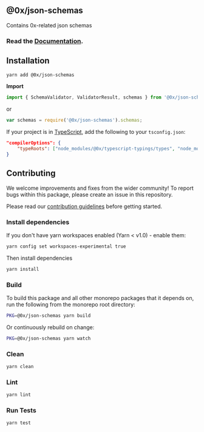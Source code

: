 ## @0x/json-schemas

Contains 0x-related json schemas

### Read the [Documentation](https://0xproject.com/docs/json-schemas).

## Installation

```bash
yarn add @0x/json-schemas
```

**Import**

```typescript
import { SchemaValidator, ValidatorResult, schemas } from '@0x/json-schemas';
```

or

```javascript
var schemas = require('@0x/json-schemas').schemas;
```

If your project is in [TypeScript](https://www.typescriptlang.org/), add the following to your `tsconfig.json`:

```json
"compilerOptions": {
    "typeRoots": ["node_modules/@0x/typescript-typings/types", "node_modules/@types"],
}
```

## Contributing

We welcome improvements and fixes from the wider community! To report bugs within this package, please create an issue in this repository.

Please read our [contribution guidelines](../../CONTRIBUTING.md) before getting started.

### Install dependencies

If you don't have yarn workspaces enabled (Yarn < v1.0) - enable them:

```bash
yarn config set workspaces-experimental true
```

Then install dependencies

```bash
yarn install
```

### Build

To build this package and all other monorepo packages that it depends on, run the following from the monorepo root directory:

```bash
PKG=@0x/json-schemas yarn build
```

Or continuously rebuild on change:

```bash
PKG=@0x/json-schemas yarn watch
```

### Clean

```bash
yarn clean
```

### Lint

```bash
yarn lint
```

### Run Tests

```bash
yarn test
```